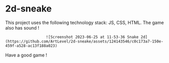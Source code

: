 # 2d-sneake
This project uses the following technology stack: JS, CSS, HTML. The game also has sound !


                      ![Screenshot 2023-06-25 at 11-53-36 Snake 2d](https://github.com/ArtLevel/2d-sneake/assets/124143546/c0c173a7-150e-459f-a528-ac13f188a023)


Have a good game !
